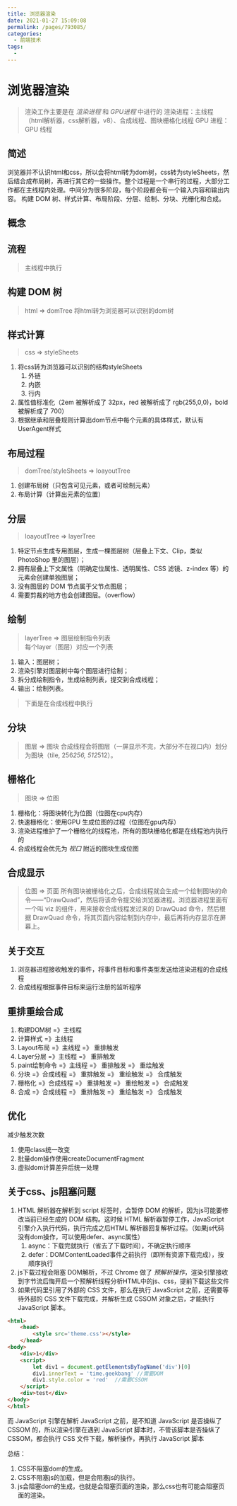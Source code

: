 ```yaml
---
title: 浏览器渲染
date: 2021-01-27 15:09:08
permalink: /pages/793085/
categories:
  - 前端技术
tags:
  - 
---
```

# 浏览器渲染
> 渲染工作主要是在 *渲染进程* 和 *GPU进程* 中进行的
渲染进程：主线程（html解析器，css解析器，v8）、合成线程、图块栅格化线程
GPU 进程：GPU 线程
## 简述
浏览器并不认识html和css，所以会将html转为dom树，css转为styleSheets，然后结合成布局树，再进行其它的一些操作。整个过程是一个串行的过程，大部分工作都在主线程内处理。中间分为很多阶段，每个阶段都会有一个输入内容和输出内容。
构建 DOM 树、样式计算、布局阶段、分层、绘制、分块、光栅化和合成。

## 概念


## 流程

> 主线程中执行
## 构建 DOM 树
> html => domTree
将html转为浏览器可以识别的dom树
## 样式计算
> css => styleSheets
1. 将css转为浏览器可以识别的结构styleSheets
   1. 外链
   2. 内嵌
   3. 行内
2. 属性值标准化（2em 被解析成了 32px，red 被解析成了 rgb(255,0,0)，bold 被解析成了 700）
3. 根据继承和层叠规则计算出dom节点中每个元素的具体样式，默认有UserAgent样式

## 布局过程
> domTree/styleSheets => loayoutTree
1. 创建布局树（只包含可见元素，或者可绘制元素）
2. 布局计算（计算出元素的位置）

## 分层
> loayoutTree => layerTree
1. 特定节点生成专用图层，生成一棵图层树（层叠上下文、Clip，类似 PhotoShop 里的图层）；
2. 拥有层叠上下文属性（明确定位属性、透明属性、CSS 滤镜、z-index 等）的元素会创建单独图层；
3. 没有图层的 DOM 节点属于父节点图层；
4. 需要剪裁的地方也会创建图层。（overflow）

## 绘制
> layerTree => 图层绘制指令列表  
> 每个layer（图层）对应一个列表
1. 输入：图层树；
2. 渲染引擎对图层树中每个图层进行绘制；
3. 拆分成绘制指令，生成绘制列表，提交到合成线程；
4. 输出：绘制列表。

> 下面是在合成线程中执行
## 分块
> 图层 => 图块
合成线程会将图层（一屏显示不完，大部分不在视口内）划分为图块（tile, 256*256, 512*512）。

## 栅格化
> 图块 => 位图  
1. 栅格化：将图块转化为位图（位图在cpu内存）
2. 快速栅格化：使用GPU 生成位图的过程（位图在gpu内存）
3. 渲染进程维护了一个栅格化的线程池，所有的图块栅格化都是在线程池内执行的
4. 合成线程会优先为 *视口* 附近的图块生成位图


## 合成显示
> 位图 => 页面
所有图块被栅格化之后，合成线程就会生成一个绘制图块的命令——“DrawQuad”，然后将该命令提交给浏览器进程。浏览器进程里面有一个叫 viz 的组件，用来接收合成线程发过来的 DrawQuad 命令，然后根据 DrawQuad 命令，将其页面内容绘制到内存中，最后再将内存显示在屏幕上。


## 关于交互
1. 浏览器进程接收触发的事件，将事件目标和事件类型发送给渲染进程的合成线程
2. 合成线程根据事件目标来运行注册的监听程序


## 重排重绘合成
1. 构建DOM树 =》主线程
2. 计算样式 =》主线程
3. Layout布局 =》主线程 =》 重排触发
4. Layer分层 =》主线程 =》 重排触发
5. paint绘制命令 =》主线程 =》 重排触发 =》 重绘触发
6. 分块 =》合成线程 =》 重排触发 =》 重绘触发 =》 合成触发
7. 栅格化 =》合成线程 =》 重排触发 =》 重绘触发 =》 合成触发
8. 合成 =》合成线程 =》 重排触发 =》 重绘触发 =》 合成触发

## 优化
减少触发次数
1. 使用class统一改变
2. 批量dom操作使用createDocumentFragment
3. 虚拟dom计算差异后统一处理

## 关于css、js阻塞问题

1. HTML 解析器在解析到 script 标签时，会暂停 DOM 的解析，因为js可能要修改当前已经生成的 DOM 结构。这时候 HTML 解析器暂停工作，JavaScript 引擎介入执行代码，执行完成之后HTML 解析器回复解析过程。（如果js代码没有dom操作，可以使用defer、async属性）
   1. async：下载完就执行（省去了下载时间），不确定执行顺序
   2. defer：DOMContentLoaded事件之前执行（即所有资源下载完成），按顺序执行
2. js下载过程会阻塞 DOM解析，不过 Chrome 做了 *预解析操作*，渲染引擎接收到字节流后悔开启一个预解析线程分析HTML中的js、css，提前下载这些文件
3. 如果代码里引用了外部的 CSS 文件，那么在执行 JavaScript 之前，还需要等待外部的 CSS 文件下载完成，并解析生成 CSSOM 对象之后，才能执行 JavaScript 脚本。
```html
<html>
    <head>
        <style src='theme.css'></style>
    </head>
<body>
    <div>1</div>
    <script>
        let div1 = document.getElementsByTagName('div')[0]
        div1.innerText = 'time.geekbang' //需要DOM
        div1.style.color = 'red'  //需要CSSOM
    </script>
    <div>test</div>
</body>
</html>
```
而 JavaScript 引擎在解析 JavaScript 之前，是不知道 JavaScript 是否操纵了 CSSOM 的，所以渲染引擎在遇到 JavaScript 脚本时，不管该脚本是否操纵了 CSSOM，都会执行 CSS 文件下载，解析操作，再执行 JavaScript 脚本

总结：  
1. CSS不阻塞dom的生成。
2. CSS不阻塞js的加载，但是会阻塞js的执行。
3. js会阻塞dom的生成，也就是会阻塞页面的渲染，那么css也有可能会阻塞页面的渲染。
